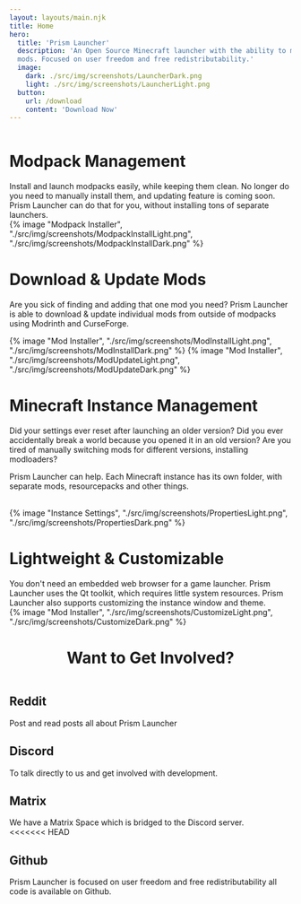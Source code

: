 ```yaml
---
layout: layouts/main.njk
title: Home
hero:
  title: 'Prism Launcher'
  description: 'An Open Source Minecraft launcher with the ability to manage multiple instances, accounts and
  mods. Focused on user freedom and free redistributability.'
  image:
    dark: ./src/img/screenshots/LauncherDark.png
    light: ./src/img/screenshots/LauncherLight.png
  button:
    url: /download
    content: 'Download Now'
---
```


<div class="content">
  <div class="row row-reverse">
    <div class="column">
      <div>
        <h1>Modpack Management</h1>
        <div class="subtitle">
          Install and launch modpacks easily, while keeping them clean.
          No longer do you need to manually install them, and updating feature is coming soon. Prism Launcher can do that for you, without installing tons of separate launchers.
        </div>
      </div>
    </div>
    <div class="column">
      {% image "Modpack Installer", "./src/img/screenshots/ModpackInstallLight.png", "./src/img/screenshots/ModpackInstallDark.png" %}
    </div>
  </div>

  <div class="row">
    <div class="column">
      <div>
        <h1>Download & Update Mods</h1>
        <div class="subtitle">
          <p>Are you sick of finding and adding that one mod you need? Prism Launcher is able to download & update individual mods from outside of modpacks using Modrinth and CurseForge.
        </div>
      </div>
    </div>
    <div class="column">
      {% image "Mod Installer", "./src/img/screenshots/ModInstallLight.png", "./src/img/screenshots/ModInstallDark.png" %}
      {% image "Mod Installer", "./src/img/screenshots/ModUpdateLight.png", "./src/img/screenshots/ModUpdateDark.png" %}
    </div>
  </div>

  <div class="row row-reverse">
    <div class="column">
      <div>
        <h1>Minecraft Instance Management </h1>
        <div class="subtitle">
          <p>Did your settings ever reset after launching an older version? Did you ever accidentally break a world because you opened it in an old version?
          Are you tired of manually switching mods for different versions, installing modloaders?<p>
          <p>Prism Launcher can help. Each Minecraft instance has its own folder, with separate mods, resourcepacks and other things.</p>
        </div>
        <br>
      </div>
    </div>
    <div class="column">
      {% image "Instance Settings", "./src/img/screenshots/PropertiesLight.png", "./src/img/screenshots/PropertiesDark.png" %}
    </div>
  </div>

  <div class="row">
    <div class="column">
      <div>
        <h1>Lightweight & Customizable</h1>
        <div class="subtitle">
          You don't need an embedded web browser for a game launcher. Prism Launcher uses the Qt toolkit, which requires little system resources. Prism Launcher also supports customizing the instance window and theme.
        </div>
      </div>
    </div>
    <div class="column">
      {% image "Mod Installer", "./src/img/screenshots/CustomizeLight.png", "./src/img/screenshots/CustomizeDark.png" %}
    </div>
  </div>
</div>

<h1 style="text-align: center">Want to Get Involved?</h1>
<div class="row top infobox involded">
   <div class="column">
    <a class="brand-icon" href="https://www.reddit.com/r/PrismLauncher/" target="_blank">
     <i class="fa fa-reddit"></i>
    </a>
    <div>
     <h2>Reddit</h2>
     <div class="subicon">
      Post and read posts all about Prism Launcher
     </div>
    </div>
   </div>
   <div class="column">
    <a class="brand-icon" href="https://discord.gg/prismlauncher" target="_blank">
     <i class="fa fa-discord"></i>
    </a>
    <div>
     <h2>Discord</h2>
     <div class="subicon">
      To talk directly to us and get involved with development.
     </div>
    </div>
   </div>
   <div class="column">
    <a class="brand-icon" href="https://matrix.to/#/#prismlauncher:matrix.org" target="_blank">
     <i class="fa fa-matrix-org"></i>
    </a>
    <div>
     <h2>Matrix</h2>
     <div class="subicon">
      We have a Matrix Space which is bridged to the Discord server.
     </div>
    </div>
   </div>
   <div class="column">
<<<<<<< HEAD
    <a class="brand-icon" href="https://github.com/PrismLauncher/PrismLauncher/" target="_blank">
     <i class="fa fa-github"></i>
    </a>
    <div>
     <h2>Github</h2>
     <div class="subicon">
      Prism Launcher is focused on user freedom and free redistributability all code is available on Github.
     </div>
    </div>
   </div>
  </div>
</div>

